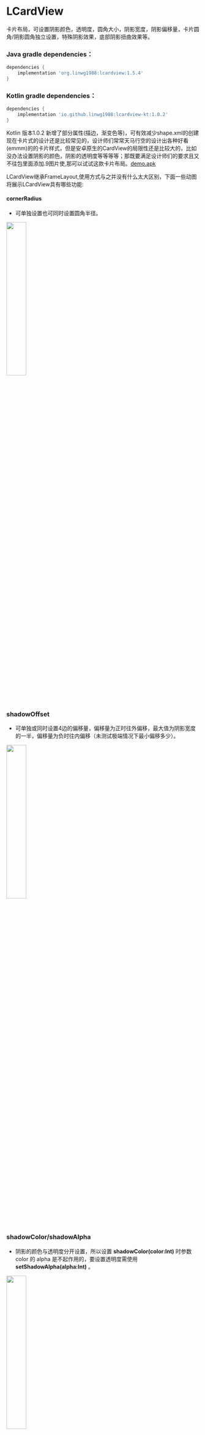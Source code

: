 # LCardView 
卡片布局，可设置阴影颜色，透明度，圆角大小，阴影宽度，阴影偏移量，卡片圆角/阴影圆角独立设置，特殊阴影效果，底部阴影扭曲效果等。</br>

### Java gradle dependencies：
~~~groovy
dependencies {
    implementation 'org.linwg1988:lcardview:1.5.4'
}
~~~

### Kotlin gradle dependencies：
~~~groovy
dependencies {
    implementation 'io.github.linwg1988:lcardview-kt:1.0.2'
}
~~~

Kotlin 版本1.0.2 新增了部分属性(描边，渐变色等)，可有效减少shape.xml的创建</br>
现在卡片式的设计还是比较常见的，设计师们常常天马行空的设计出各种好看(emmm)的的卡片样式，但是安卓原生的CardView的局限性还是比较大的，比如没办法设置阴影的颜色，阴影的透明度等等等等；那既要满足设计师们的要求且又不往包里面添加.9图片使,那可以试试这款卡片布局。<a href="screenshot/demo.apk" target="_blank">demo.apk</a></br>

LCardView继承FrameLayout,使用方式与之并没有什么太大区别，下面一些动图将展示LCardView具有哪些功能:

#### cornerRadius
 * 可单独设置也可同时设置圆角半径。

<img src="screenshot/cn.gif" width="32%" />

### shadowOffset
 * 可单独或同时设置4边的偏移量，偏移量为正时往外偏移，最大值为阴影宽度的一半，偏移量为负时往内偏移（未测试极端情况下最小偏移多少）。
 
<img src="screenshot/offset.gif" width="32%" />

### shadowColor/shadowAlpha
 * 阴影的颜色与透明度分开设置，所以设置 **shadowColor(color:Int)** 时参数 color 的 alpha 是不起作用的，要设置透明度需使用 **setShadowAlpha(alpha:Int)** 。
 
<img src="screenshot/color.gif" width="32%" />
 
### elevation
 * 顾名思义卡片高度，此参数可作用于透明度以及阴影宽度，改参数不改变 View 本身的 elevation 属性。
 
<img src="screenshot/ele.gif" width="32%" />

### paperSyncCorner & paperCorner
 * 有时候卡片本身我们不想设置圆角，但是我们(**真的是我们而不是设计师?**)又希望阴影的圆角比较大，这个属性就起作用了，更进一步你可以为卡片和阴影分别设置不同的圆角半径(相信应该没有人会觉得卡片半径大于阴影半径好看吧)。
 * **现仅 kotlin 库支持**
 
<img src="screenshot/sync.gif" width="32%" />

### linearBookEffect & bookRadius
 * emmm,要怎么说呢,还是看图吧，图片看不了的话就下载一个 demo 看看效果吧，如果对这个效果感兴趣的话。
 * **现仅 kotlin 库支持**
 
<img src="screenshot/book.gif" width="32%" />

### curveShadowEffect & curvature
 * 这个效果还是蛮酷的，使卡片更加具有立体感了，我个人灰常中意它。
 * **现仅 kotlin 库支持**
 
<img src="screenshot/mesh.gif" width="32%" />

### useShadowPool & bindLifeCircle
 * 这两个属性适用于同样式卡片的列表，如果启用 **shadowPool** 缓存，着色器与 Bitmap 只会被第一张卡片创建，其余的都将复用缓存池中的对象，减少内存开销，由于缓存对象位于静态池中，页面销毁时需要解除卡片的缓存池对象引用，推荐使用 **bindLifeCircle** 属性使卡片与页面邦定，使页面销毁时自动移除引用，但是如果没有绑定生命周期也没有关系,LCardView 在 attach 与 detach 时会自动建立/移除引用关系（或许增加了查询开销??）。
 * **现仅 kotlin 库支持**
 
 <img src="screenshot/list.gif" width="32%" />
 
 ### other
 * **propterties()** 提供了一个可以链式设置卡片多种属性的方案，只在最后一次设置属性时重建阴影并重绘，减少对象创建优化了内存开销。
 * **fixedContentWidth/fixedContentHeight** 改变卡片的测量方式，底下版本日志有解释，比较不常用就不多说了。
 * 以上所有属性大可同时设置，撸出你(or设计师)想要的效果，放心的让设计师随便改阴影了，我们完全不慌。

属性说明：</br>

| xml属性名称                         | 中文释义                       |
|---------------------------------|----------------------------|
| attr:shadowSize                 | 四边阴影宽度                     |
| attr:shadowStartAlpha           | 阴影颜色初始透明度                  |
| attr:shadowFluidShape           | 阴影流动形状（线性/吸附）              |
| attr:shadowColor                | 阴影颜色RGB值（透明度此处无效）          |
| attr:cardBackgroundColor        | 卡片背景色                      |
| attr:cornerRadius               | 阴影圆角半径                     |
| attr:leftTopCornerRadius        | 左上圆角半径                     |
| attr:rightTopCornerRadius       | 右上圆角半径                     |
| attr:leftBottomCornerRadius     | 左下圆角半径                     |
| attr:rightBottomCornerRadius    | 右下圆角半径                     |
| attr:elevation                  | 卡片高度                       |
| attr:elevationAffectShadowColor | 卡片高度是否影响阴影颜色               |
| attr:elevationAffectShadowSize  | 卡片高度是否影响阴影宽度               |
| attr:leftOffset                 | 卡片左半区阴影偏移量                 |
| attr:rightOffset                | 卡片右半区阴影偏移量                 |
| attr:topOffset                  | 卡片上半区阴影偏移量                 |
| attr:bottomOffset               | 卡片右半区阴影偏移量                 |
| attr:fixedContentWidth          | 控件宽度是否固定为内容宽度              |
| attr:fixedContentHeight         | 控件高度是否固定为内容高度              |
| attr:paperSyncCorner            | 同步卡片圆角与阴影圆角大小              |
| attr:paperCorner                | 卡片圆角半径                     |
| attr:linearBookEffect           | 线性书本阴影效果                   |
| attr:bookRadius                 | 线性书本阴影偏移角度                 |
| attr:curveShadowEffect          | 底部阴影扭曲效果                   |
| attr:curvature                  | 底部阴影扭曲率                    |
| attr:useShadowPool              | 是否启用阴影缓存池                  |
| attr:bindLifeCircle             | 是否绑定生命周期                   |
| attr:cardBackground             | 卡片背景                       |
| attr:gradientColors             | 卡片背景渐变色                    |
| attr:gradientSizeFollowView     | 卡片背景渐变色尺寸是否与控件尺寸一致（斜方向时配置） |
| attr:gradientDirection          | 卡片背景渐变色方向                  |
| attr:strokeWidth                | 描边尺寸                       |
| attr:strokeColor                | 描边颜色                       |

## Change Logs.

### Kotlin版本
### 1.0.2
* bug修复；

### 1.0.1
* 新增卡片背景属性cardBackground，使用方式与android:background一致，cardBackground只会在卡片的内容区域绘制；
* 新增描边属性（strokeColor & strokeWidth），背景渐变色属性（gradientColors & gradientDirection & gradientSizeFollowView）
* 便于直接创建描边控件，减少项目中xml的创建；
* 背景属性的优先级 cardBackgroundColor > gradientColors > cardBackground;
* 修复在部分场景下出现的锯齿情况或者阴影重叠或描边缺失的问题；

### 0.0.1
 * 新增卡片圆角与阴影圆角是否同步的属性，自由度更高
 * 新增底部线性类似于书本阴影的效果（不要吐槽命名）
 * 新增底部类似扭曲阴影的效果（同上，不要吐槽）
 * 新增 **properties()** 方法，链式设置多个属性，单次修改阴影实例
 * 去除部分场景下的无效绘制，优化绘制速度
 * 新增卡片列表使用时阴影重复使用的支持，依赖于缓存池，且自动绑定生命周期

### Java版本
### 1.5.4
 * 新增属性 fixedContentWidth,fixedContentHeight.使用场景：卡片布局的父布局因为动画需要大小动态变化来对卡片布局进行隐藏或显示，
 * 若卡片尺寸是根据内部子控件大小来获得，卡片尺寸属性设置为 wrap_content,此时卡片的父布局动态修改尺寸时会导致卡片重新测量大小。该属
 * 性值为 true 时，父布局的大小不影响卡片的测量内部子控件的结果，故而也不会触发阴影重新创建以及内容的裁切大小。

### 1.5.2
 * 优化阴影创建的条件，只有在参数变化时才重新创建，修复View在没有测量完成时设置卡片属性导致的阴影异常,去除setShadowOffset()方法。
 
### 1.5.0
 * 此版本已经弃用四边阴影宽度分别设置的方法。
 * 对于阴影偏移的实现进行修改替换，分为上、下、左、右四个区域，
 * 偏移的数值为正，则从卡片中心向外偏移，
 * 偏移的数值为负，则从卡片中心向内偏移，
 * 你可以使用: **setShadowOffsetCenter(offset)** 进行以卡片中心的整体偏移。
 
### 1.4.2
 * 修复因为偏移属性的增加导致阴影透明度影响背景色的问题
 * 控件存在的局限性：四边阴影大小不一的时候无法设置圆角；
 * 同理设置圆角大小的时候四边的阴影大小会自动恢复成初始值
 
### 1.4.1
 * 修复Android P圆角失效的问题
 
### 1.4
 * 增加了X轴和Y轴偏移量属性,暂时只允许偏移至边缘位置。
 
### 1.2
 * 新增了一些xml初始化属性，让布局在xml中更加直观。

